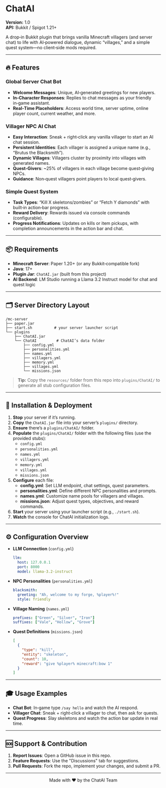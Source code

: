 # ChatAI

**Version:** 1.0  
**API:** Bukkit / Spigot 1.21+

A drop‑in Bukkit plugin that brings vanilla Minecraft villagers (and server chat) to life with AI‑powered dialogue, dynamic “villages,” and a simple quest system—no client‑side mods required.

---

## 🔥 Features

### Global Server Chat Bot

- **Welcome Messages**: Unique, AI‑generated greetings for new players.
- **In‑Character Responses**: Replies to chat messages as your friendly in‑game assistant.
- **Real‑Time Placeholders**: Access world time, server uptime, online player count, current weather, and more.

### Villager NPC AI Chat

- **Easy Interaction**: Sneak + right‑click any vanilla villager to start an AI chat session.
- **Persistent Identities**: Each villager is assigned a unique name (e.g., “Brutus the Blacksmith”).
- **Dynamic Villages**: Villagers cluster by proximity into villages with generated names.
- **Quest‑Givers**: ~25% of villagers in each village become quest‑giving NPCs.
- **Guidance**: Non‑quest villagers point players to local quest‑givers.

### Simple Quest System

- **Task Types**: “Kill X skeletons/zombies” or “Fetch Y diamonds” with built‑in action‑bar progress.
- **Reward Delivery**: Rewards issued via console commands (configurable).
- **Progress Notifications**: Updates on kills or item pickups, with completion announcements in the action bar and chat.

---

## 📦 Requirements

- **Minecraft Server**: Paper 1.20+ (or any Bukkit‑compatible fork)
- **Java**: 17+
- **Plugin Jar**: `ChatAI.jar` (built from this project)
- **AI Backend**: LM Studio running a Llama 3.2 Instruct model for chat and quest logic

---

## 🗂️ Server Directory Layout

```
/mc-server
├── paper.jar
├── start.sh          # your server launcher script
└── plugins
    ├── ChatAI.jar
    └── ChatAI         # ChatAI’s data folder
        ├── config.yml
        ├── personalities.yml
        ├── names.yml
        ├── villagers.yml
        ├── memory.yml
        ├── villages.yml
        └── missions.json
```

> **Tip:** Copy the `resources/` folder from this repo into `plugins/ChatAI/` to generate all stub configuration files.

---

## 🚀 Installation & Deployment

1. **Stop** your server if it’s running.
2. **Copy** the `ChatAI.jar` file into your server’s `plugins/` directory.
3. **Ensure** there’s a `plugins/ChatAI/` folder.
4. **Populate** the `plugins/ChatAI/` folder with the following files (use the provided stubs):
   - `config.yml`
   - `personalities.yml`
   - `names.yml`
   - `villagers.yml`
   - `memory.yml`
   - `villages.yml`
   - `missions.json`
5. **Configure** each file:
   - **config.yml**: Set LLM endpoint, chat settings, quest parameters.
   - **personalities.yml**: Define different NPC personalities and prompts.
   - **names.yml**: Customize name pools for villagers and villages.
   - **missions.json**: Adjust quest types, objectives, and reward commands.
6. **Start** your server using your launcher script (e.g., `./start.sh`).
7. **Watch** the console for ChatAI initialization logs.

---

## ⚙️ Configuration Overview

- **LLM Connection** (`config.yml`)
  ```yaml
  llm:
    host: 127.0.0.1
    port: 8000
    model: llama-3.2-instruct
  ```
- **NPC Personalities** (`personalities.yml`)
  ```yaml
  blacksmith:
    greeting: "Ah, welcome to my forge, %player%!"
    style: friendly
  ```
- **Village Naming** (`names.yml`)
  ```yaml
  prefixes: ["Green", "Silver", "Iron"]
  suffixes: ["Vale", "Hollow", "Grove"]
  ```
- **Quest Definitions** (`missions.json`)
  ```json
  [
    {
      "type": "kill",
      "entity": "skeleton",
      "count": 10,
      "reward": "give %player% minecraft:bow 1"
    }
  ]
  ```

---

## 🎓 Usage Examples

- **Chat Bot**: In‑game type `/say hello` and watch the AI respond.
- **Villager Chat**: Sneak + right‑click a villager to chat, then ask for quests.
- **Quest Progress**: Slay skeletons and watch the action bar update in real time.

---

## 🆘 Support & Contribution

1. **Report Issues**: Open a GitHub issue in this repo.
2. **Feature Requests**: Use the "Discussions" tab for suggestions.
3. **Pull Requests**: Fork the repo, implement your changes, and submit a PR.

---

<center>Made with ❤️ by the ChatAI Team</center>
